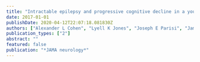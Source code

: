```yaml
---
title: "Intractable epilepsy and progressive cognitive decline in a young man"
date: 2017-01-01
publishDate: 2020-04-12T22:07:18.081830Z
authors: ["Alexander L Cohen", "Lyell K Jones", "Joseph E Parisi", "James P Klaas"]
publication_types: ["2"]
abstract: ""
featured: false
publication: "*JAMA neurology*"
---
```


